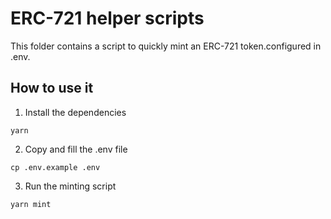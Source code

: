 # ERC-721 helper scripts

This folder contains a script to quickly mint an ERC-721 token.configured in .env.

## How to use it

1. Install the dependencies

```shell
yarn
```

2. Copy and fill the .env file

```shell
cp .env.example .env
```

3. Run the minting script

```shell
yarn mint
```

<!-- Auto-update: 2025-10-07T05:40:43.195615 -->

<!-- Auto-update: 2025-10-10T00:21:20.195412 -->
